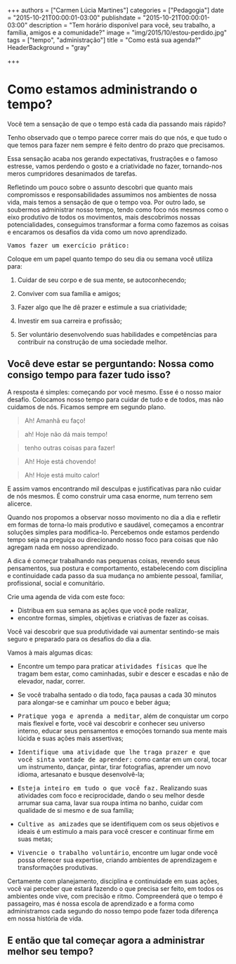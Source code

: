 +++
authors = ["Carmen Lúcia Martines"]
categories = ["Pedagogia"]
date = "2015-10-21T00:00:01-03:00"
publishdate = "2015-10-21T00:00:01-03:00"
description = "Tem horário disponível para você, seu trabalho, a família, amigos e a comunidade?"
image = "img/2015/10/estou-perdido.jpg"
tags = ["tempo", "administração"]
title = "Como está sua agenda?"
  HeaderBackground = "gray"


+++
# Como estamos administrando o tempo?

Você tem a sensação de que o tempo está cada dia passando mais rápido?

Tenho observado que o tempo parece correr mais do que nós, e que tudo o que temos para fazer nem sempre é feito dentro do prazo que precisamos.

Essa sensação acaba nos gerando expectativas, frustrações e o famoso estresse, vamos perdendo o gosto e a criatividade no fazer, tornando-nos meros cumpridores desanimados de tarefas.   

Refletindo um pouco sobre o assunto descobri que quanto mais compromissos e responsabilidades assumimos nos ambientes de nossa vida, mais temos a sensação de que o tempo voa. Por outro lado, se soubermos administrar nosso tempo, tendo como foco nós mesmos como o eixo produtivo de todos os movimentos, mais descobrimos nossas potencialidades, conseguimos transformar a forma como fazemos as coisas e encaramos os desafios da vida como um novo aprendizado.

<kbd>Vamos fazer um exercício prático:</kbd>

Coloque em um papel quanto tempo do seu dia ou semana você utiliza para:

1) Cuidar de seu corpo e de sua mente, se autoconhecendo;

2) Conviver com sua família e amigos;

3) Fazer algo que lhe dê prazer e estimule a sua criatividade;

4) Investir em sua carreira e profissão;

5) Ser voluntário desenvolvendo suas habilidades e competências para contribuir na construção de uma sociedade melhor.

## Você deve estar se perguntando: Nossa como consigo tempo para fazer tudo isso?

A resposta é simples: começando por você mesmo. Esse é o nosso maior desafio. Colocamos nosso tempo para cuidar de tudo e de todos, mas não cuidamos de nós. Ficamos sempre em segundo plano.

> Ah! Amanhã eu faço!

> ah! Hoje não dá mais tempo!

> tenho outras coisas para fazer!

> Ah! Hoje está chovendo!

> Ah! Hoje está muito calor!

E assim vamos encontrando mil desculpas e justificativas para não cuidar de nós mesmos. É como construir uma casa enorme, num terreno sem alicerce.

Quando nos propomos a observar nosso movimento no dia a dia e refletir em formas de torna-lo mais produtivo e saudável, começamos a encontrar soluções simples para modifica-lo. Percebemos onde estamos perdendo tempo seja na preguiça ou direcionando nosso foco para coisas que não agregam nada em nosso aprendizado.

A dica é começar trabalhando nas pequenas coisas, revendo seus pensamentos, sua postura e comportamento, estabelecendo com disciplina e continuidade cada passo da sua mudança no ambiente pessoal, familiar, profissional, social e comunitário.

Crie uma agenda de vida com este foco:
- Distribua em sua semana as ações que você pode realizar,
- encontre formas, simples, objetivas e criativas de fazer as coisas.

Você vai descobrir que sua produtividade vai aumentar sentindo-se mais seguro e preparado para os desafios do dia a dia.

Vamos à mais algumas dicas:

- Encontre um tempo para praticar <kbd>atividades físicas </kbd>que lhe tragam bem estar, como caminhadas, subir e descer e escadas e não de elevador, nadar, correr.
- Se você trabalha sentado o dia todo, faça pausas a cada 30 minutos para alongar-se e caminhar um pouco e beber água;

- <kbd>Pratique yoga e aprenda a meditar</kbd>, além de conquistar um corpo mais flexível e forte, você vai descobrir e conhecer seu universo interno, educar seus pensamentos e emoções tornando sua mente mais lúcida e suas ações mais assertivas;

- <kbd>Identifique uma atividade que lhe traga prazer e que você sinta vontade de aprender:</kbd> como cantar em um coral, tocar um instrumento, dançar, pintar, tirar fotografias, aprender um novo idioma, artesanato e busque desenvolvê-la;

- <kbd>Esteja inteiro em tudo o que você faz.</kbd> Realizando suas atividades com foco e reciprocidade, dando o seu melhor desde arrumar sua cama, lavar sua roupa íntima no banho, cuidar com qualidade de si mesmo e de sua família;

- <kbd>Cultive as amizades</kbd> que se identifiquem com os seus objetivos e ideais é um estímulo a mais para você crescer e continuar firme em suas metas;

- <kbd>Vivencie o trabalho voluntário</kbd>, encontre um lugar onde você possa oferecer sua expertise, criando ambientes de aprendizagem e transformações produtivas.


Certamente com planejamento, disciplina e continuidade em suas ações, você vai perceber que estará fazendo o que precisa ser feito, em todos os ambientes onde vive, com precisão e ritmo. Compreenderá que o tempo é passageiro, mas é nossa escola de aprendizado e a forma como administramos cada segundo do nosso tempo pode fazer toda diferença em nossa história de vida.  

## E então que tal começar agora a administrar melhor seu tempo?
